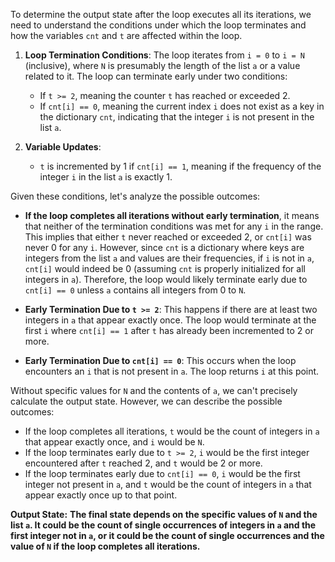 To determine the output state after the loop executes all its iterations, we need to understand the conditions under which the loop terminates and how the variables `cnt` and `t` are affected within the loop.

1. **Loop Termination Conditions**: The loop iterates from `i = 0` to `i = N` (inclusive), where `N` is presumably the length of the list `a` or a value related to it. The loop can terminate early under two conditions:
   - If `t >= 2`, meaning the counter `t` has reached or exceeded 2.
   - If `cnt[i] == 0`, meaning the current index `i` does not exist as a key in the dictionary `cnt`, indicating that the integer `i` is not present in the list `a`.

2. **Variable Updates**:
   - `t` is incremented by 1 if `cnt[i] == 1`, meaning if the frequency of the integer `i` in the list `a` is exactly 1.

Given these conditions, let's analyze the possible outcomes:

- **If the loop completes all iterations without early termination**, it means that neither of the termination conditions was met for any `i` in the range. This implies that either `t` never reached or exceeded 2, or `cnt[i]` was never 0 for any `i`. However, since `cnt` is a dictionary where keys are integers from the list `a` and values are their frequencies, if `i` is not in `a`, `cnt[i]` would indeed be 0 (assuming `cnt` is properly initialized for all integers in `a`). Therefore, the loop would likely terminate early due to `cnt[i] == 0` unless `a` contains all integers from 0 to `N`.

- **Early Termination Due to `t >= 2`**: This happens if there are at least two integers in `a` that appear exactly once. The loop would terminate at the first `i` where `cnt[i] == 1` after `t` has already been incremented to 2 or more.

- **Early Termination Due to `cnt[i] == 0`**: This occurs when the loop encounters an `i` that is not present in `a`. The loop returns `i` at this point.

Without specific values for `N` and the contents of `a`, we can't precisely calculate the output state. However, we can describe the possible outcomes:

- If the loop completes all iterations, `t` would be the count of integers in `a` that appear exactly once, and `i` would be `N`.
- If the loop terminates early due to `t >= 2`, `i` would be the first integer encountered after `t` reached 2, and `t` would be 2 or more.
- If the loop terminates early due to `cnt[i] == 0`, `i` would be the first integer not present in `a`, and `t` would be the count of integers in `a` that appear exactly once up to that point.

**Output State:** **The final state depends on the specific values of `N` and the list `a`. It could be the count of single occurrences of integers in `a` and the first integer not in `a`, or it could be the count of single occurrences and the value of `N` if the loop completes all iterations.**